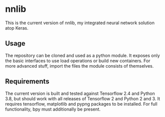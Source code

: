 # nnlib
This is the current version of nnlib, my integrated neural network solution atop Keras.

## Usage
The repository can be cloned and used as a python module. It exposes only the basic interfaces to use load
operations or build new containers. For more advanced stuff, import the files the module consists of themselves.

## Requirements
The current version is built and tested against Tensorflow 2.4 and Python 3.8, but should work with all releases of Tensorflow 2 and Python 2 and 3.
It requires tensorflow, matplotlib and pypng packages to be installed. For full functionality, bpy must additionally be present.
